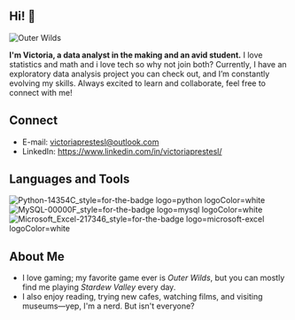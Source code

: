 ## Hi! 👋  

![Outer Wilds](https://media.tenor.com/images/a3b65f59c1c89c0e9e70ac77188cbf1e/tenor.gif)


**I'm Victoria, a data analyst in the making and an avid student.**
I love statistics and math and i love tech so why not join both?
Currently, I have an exploratory data analysis project you can check out, and I’m constantly evolving my skills. Always excited to learn and collaborate, feel free to connect with me!

## Connect
* E-mail: victoriaprestesl@outlook.com
* LinkedIn: https://www.linkedin.com/in/victoriaprestesl/

## Languages and Tools 
![Python-14354C_style=for-the-badge logo=python logoColor=white](https://github.com/user-attachments/assets/7255731c-f6d8-42d8-a174-6b4380e1c4bd) ![MySQL-00000F_style=for-the-badge logo=mysql logoColor=white](https://github.com/user-attachments/assets/cf3ab421-12a3-4348-baf2-fa336cc7e163) ![Microsoft_Excel-217346_style=for-the-badge logo=microsoft-excel logoColor=white](https://github.com/user-attachments/assets/14c4f201-5689-4cd3-87fa-c82393c19654)



## About Me

* I love gaming; my favorite game ever is *Outer Wilds*, but you can mostly find me playing *Stardew Valley* every day.  
* I also enjoy reading, trying new cafes, watching films, and visiting museums—yep, I'm a nerd. But isn't everyone?


